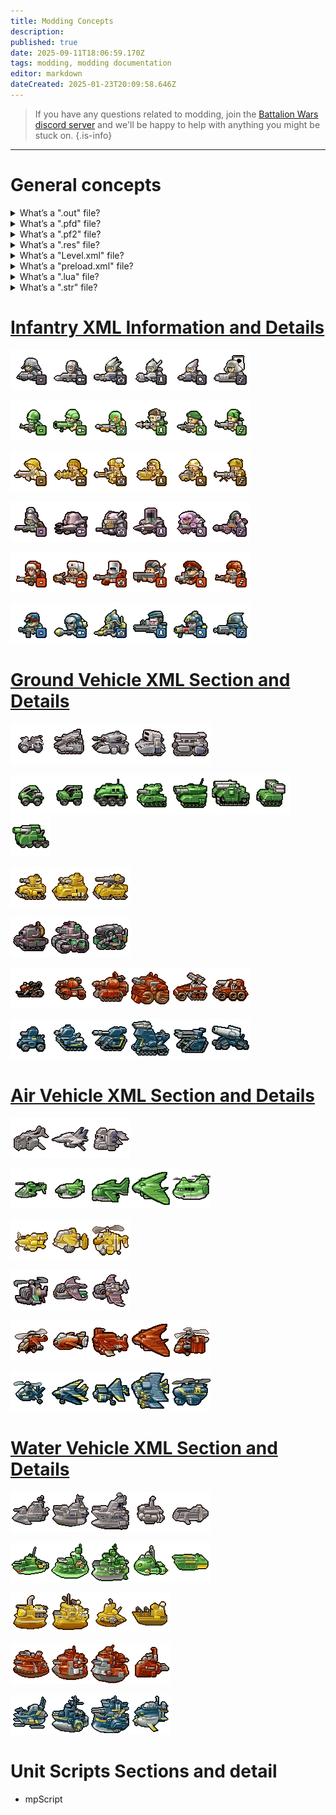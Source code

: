 ```yaml
---
title: Modding Concepts
description: 
published: true
date: 2025-09-11T18:06:59.170Z
tags: modding, modding documentation
editor: markdown
dateCreated: 2025-01-23T20:09:58.646Z
---
```


> If you have any questions related to modding, join the [Battalion Wars discord server](https://discord.gg/aPvrTsDARJ)  and we'll be happy to help with anything you might be stuck on.
{.is-info}

---

# General concepts

<details>
<summary>What’s a ".out" file?</summary>
  
Battalion Wars 1 and 2 utilize the **.out** file that defines the geographical data for each level, including the terrain the player interacts with and specifies ground textures. Objects that are not part of the walkable ground are defined separately in the **Level.xml** file.
  
While the file format remains undocumented, it is consistent across both games, as **.out** files from one game function seamlessly in the other—aside from issues with missing textures.
  
<br>  
  
| Battalion Wars 1 | Battalion Wars 2 |
| --- | --- |
| ![screenshot_2025-01-23_200715.png](/screenshot_2025-01-23_200715.png)  | ![screenshot_2025-01-23_200249.png](/screenshot_2025-01-23_200249.png) |

</details>

<details>
<summary>What’s a ".pfd" file?</summary>

Battalion Wars 1 utilizes the **.pf2**, though no documentation currently exists for this file. Any information it would be much appreciated.
  
<br>
  
| Battalion Wars 1 |
| --- |
| ![screenshot_2025-01-23_200818.png](/screenshot_2025-01-23_200818.png) |

</details>

<details>
<summary>What’s a ".pf2" file?</summary>
  
Battalion Wars 2 utilizes the **.pf2** file that appears to define level boundaries, facilitate pathfinding, and potentially assist in calculations related to map zones.
  
For more detailed information, check out the [PF2 Documentation](/en/home/Modding-Concepts/pf2) page to learn more.

<br>
  
| Battalion Wars 2 |
| --- |
| ![screenshot_2025-01-23_200840.png](/screenshot_2025-01-23_200840.png) |
  
</details>

<details>
<summary>What’s a ".res" file?</summary>
  
Battalion Wars 1 and 2 utilize resource files with the **.res** extension to store various assets for each level including models, textures, sounds, animations, effects, and scripts. Each level has its own dedicated resource file. By default, levels cannot access assets that are not contained within their respective **.res** file.
  
For more detailed information, check out the [Res-File-Detailed-Documentation](/home/Modding-Concepts/Res-File-Detailed-Documentation) page to learn more.

<br>  
  
| Battalion Wars 1 | Battalion Wars 2 |
| --- | --- |
| ![screenshot_2025-01-23_170837.png](/screenshot_2025-01-23_170837.png) | ![screenshot_2025-01-23_170811.png](/screenshot_2025-01-23_170811.png) |
  
</details>

<details>
<summary>What’s a "Level.xml" file?</summary>
  
Battalion Wars 1 and 2 utilize a **level.xml** for each level that contain all the objects within that level including scenery, units, unit classes, cameras, etc.

<br>  
  
| Battalion Wars 1 | Battalion Wars 2 |
| --- | --- |
| ![screenshot_2025-01-23_193720.png](/screenshot_2025-01-23_193720.png) | ![screenshot_2025-01-23_193656.png](/screenshot_2025-01-23_193656.png) |

</details>

<details>
<summary>What’s a "preload.xml" file?</summary>
  
Battalion Wars 1 and 2 utilize a **preload.xml** for each level that defines general information about the level including its music, certain damage modifiers, memory values, etc.

<br>  
  
| Battalion Wars 1 | Battalion Wars 2 |
| --- | --- |
| ![screenshot_2025-01-23_195629.png](/screenshot_2025-01-23_195629.png) | ![screenshot_2025-01-23_195609.png](/screenshot_2025-01-23_195609.png) |
  
<br>  

---  
  
> **_Damage Armour Bonus object_:** 
Note that **mAlliedDamage/ArmourBonus** and **mEnemyDamage/ArmourBonus** are always set to 1.000000 in all fields in every level in both games. 
{.is-info} 
 
---  
  
In Battalion Wars 1, every level except Tomb of the Unknown Soldiers: ID **1100012909** (TotUS has this table available but uses table ID **2138055993** (below) instead)

<br>  

| Every level except TotUS | | Value |
| --- | --- | --- | 
| mPlayerDamageBonus | = | 1.500000 |
| mPlayerArmourBonus | = | 0.600000 |
| mPlayerRaceDamageBonus | = | 1.200000 |  
| mPlayerRaceArmourBonus | = | 0.700000 |

<br> 
  
| Tomb of the Unknown Soldiers | | Value |
| --- | --- | --- | 
| mPlayerDamageBonus | = | 1.000000 |
| mPlayerArmourBonus | = | 1.000000 |
| mPlayerRaceDamageBonus | = | 1.000000 |  
| mPlayerRaceArmourBonus | = | 1.000000 |  

These define how much damage units either controlled directly by the player **(mPlayerDamage/ArmourBonus)**, commanded by the player **(mPlayerRaceDamage/ArmourBonus)**, assisting the player **(mAlliedDamage/ArmourBonus)**, or opposed by any combination of the other 3 **(mEnemyDamage/ArmourBonus)** deal/take.

---  
  
> In the vanilla games, all of the multipliers for the **Allied** and **Enemy** factions are set to **1.000000**, which is neutral effect. In vanilla **BW2**, these generally decrease over the course of the campaign, making it harder and harder to destroy units or survive attacks as the game goes on.
{.is-info}
  
</details>

<details>
<summary>What’s a ".lua" file?</summary>
  
A **.lua** file is a script written in the Lua programming language, often used for game scripting and configuration. It has a **.lua** extension and is commonly embedded into applications for controlling logic and behaviors.

<br>  
  
| Battalion Wars 1 | Battalion Wars 2 |
| --- | --- |
| ![screenshot_2025-01-23_220407.png](/screenshot_2025-01-23_220407.png) | ![screenshot_2025-01-23_220346.png](/screenshot_2025-01-23_220346.png) |
  
</details>

<details>
<summary>What’s a ".str" file?</summary>
  
Battalion Wars 1 and 2 utilize a **.str** that store **English, French, German, Italian, Japanese, Spanish** and in **Battalion wars 2, British English** text strings used in the game, with each string identified by a unique number.
  
These numbers allow the game engine to reference specific text for dialogues, menus, mission briefings, Unit names, or system messages efficiently.

<br>  
  
| Battalion Wars 1 | Battalion Wars 2 |
| --- | --- |
| ![screenshot_2025-01-23_205827.png](/screenshot_2025-01-23_205827.png) | ![screenshot_2025-01-23_205858.png](/screenshot_2025-01-23_205858.png) |
  
</details>

# [Infantry XML Information and Details](/en/home/Modding-Concepts/Infantry-XML-Information-and-details) 

![Solar Empire Grunt](/s_grunt01.dxt1.4108.0.255.2.93.-1.png "Solar Empire - Grunt (Rifle Infantry)")![Solar Empire Anti-Armor](/s_antiarm01.dxt1.4108.0.255.2.64.-1.png "Solar Empire - Anti-Armor Trooper")![Solar Empire Flame Veteran](/s_hose01.dxt1.4108.0.255.2.72.-1.png "Solar Empire - Flame Veteran")![Solar Empire Anti-Air](/s_antiair01.dxt1.4108.0.255.2.66.-1.png "Solar Empire - Anti-Air Veteran")![Solar Empire Assault Veteran](/s_parabolic01.dxt1.4108.0.255.2.78.-1.png "Solar Empire - Assault Veteran")![Solar Empire Heavy Machine Gunner](/s_hmg01.dxt1.4108.0.255.2.62.-1.png "Solar Empire - Heavy Machine Gunner")

![Western Frontier Grunt](/wf_grunt01.png "Western Frontier - Grunt (Rifle Infantry)")![Western Frontier Anti-Armor](/wf_antiarm01.dxt1.4108.0.255.2.54.-1.png "Western Frontier - Anti-Armor Trooper")![Western Frontier Flame Veteran](/wf_hose01.dxt1.4108.0.255.2.60.-1.png "Western Frontier - Flame Veteran")![Western Frontier Anti-Air](/wf_antiair01.dxt1.4108.0.255.2.59.-1.png "Western Frontier - Anti-Air Veteran")![Western Frontier Assault Veteran](/wf_parabolic01.dxt1.4108.0.255.2.82.-1.png "Western Frontier - Assault Veteran")![Western Frontier Heavy Machine Gunner](/wf_hmg01.dxt1.4108.0.255.2.53.-1.png "Western Frontier - Heavy Machine Gunner")

![Anglo Isles Grunt](/icon_anglogrunt.dxt1.4108.0.255.2.69.-1.png "Anglo Isles - Grunt (Rifle Infantry)")![Anglo Isles Anti-Armor](/ai_antiarm01.dxt1.4108.0.255.2.73.-1.png "Anglo Isles - Anti-Armor Trooper")![Anglo Isles Flame Veteran](/ai_hose01.dxt1.4108.0.255.2.69.-1.png "Anglo Isles - Flame Veteran")![Anglo Isles Anti-Air](/ai_antiair01.dxt1.4108.0.255.2.68.-1.png "Anglo Isles - Anti-Air Veteran")![Anglo Isles Assault Veteran](/ai_parabolic01.dxt1.4108.0.255.2.65.-1.png "Anglo Isles - Assault Veteran")![Anglo Isles Heavy Machine Gunner](/ai_hmg01.dxt1.4108.0.255.2.77.-1.png "Anglo Isles - Heavy Machine Gunner")

![Underworld Grunt](/u_grunt01.dxt1.4108.0.255.2.64.-1.png "Underworld - Grunt (Rifle Infantry)")![Underworld Anti-Armor](/u_antiarm01.dxt1.4108.0.255.2.65.-1.png "Underworld - Anti-Armor Trooper")![Underworld Flame Veteran](/u_hose01.dxt1.4108.0.255.2.69.-1.png "Underworld - Flame Veteran")![Underworld Anti-Air](/u_antiair01.dxt1.4108.0.255.2.72.-1.png "Underworld - Anti-Air Veteran")![Underworld Assault Veteran](/u_parabolic01.dxt1.4108.0.255.2.75.-1.png "Underworld - Assault Veteran")![Underworld Heavy Machine Gunner](/u_hmg01.dxt1.4108.0.255.2.74.-1.png "Underworld - Heavy Machine Gunner")

![Tundran Territories Grunt](/t_grunt01.dxt1.4108.0.255.2.69.-1.png "Tundran Territories - Grunt (Rifle Infantry)")![Tundran Territories Anti-Armor](/t_antiarm01.dxt1.4108.0.255.2.60.-1.png "Tundran Territories - Anti-Armor Trooper")![Tundran Territories Flame Veteran](/t_hose01.dxt1.4108.0.255.2.53.-1.png "Tundran Territories - Flame Veteran")![Tundran Territories Anti-Air](/t_antiair01.dxt1.4108.0.255.2.57.-1.png "Tundran Territories - Anti-Air Veteran")![Tundran Territories Assault Veteran](/t_parabolic01.dxt1.4108.0.255.2.57.-1.png "Tundran Territories - Assault Veteran")![Tundran Territories Heavy Machine Gunner](/t_hmg01.dxt1.4108.0.255.2.58.-1.png "Tundran Territories - Heavy Machine Gunner")

![Xylvania Grunt](/x_grunt01.dxt1.4108.0.255.2.61.-1.png "Xylvania - Grunt (Rifle Infantry)")![Xylvania Anti-Armor](/x_antiarm01.dxt1.4108.0.255.2.56.-1.png "Xylvania - Anti-Armor Trooper")![Xylvania Flame Veteran](/x_hose01.dxt1.4108.0.255.2.55.-1.png "Xylvania - Flame Veteran")![Xylvania Anti-Air](/x_antiair01.dxt1.4108.0.255.2.59.-1.png "Xylvania - Anti-Air Veteran")![Xylvania Assault Veteran](/x_parabolic01.dxt1.4108.0.255.2.63.-1.png "Xylvania - Assault Veteran")![Xylvania Heavy Machine Gunner](/x_hmg01.dxt1.4108.0.255.2.60.-1.png "Xylvania - Heavy Machine Gunner")

# [Ground Vehicle XML Section and Details](/home/Modding-Concepts/Ground-Vehicle-XML-Section-and-Details)

![Solar Empire Recon](/s_reco01.dxt1.4108.0.255.2.95.-1.png "Solar Empire - Recon Vehicle")![Solar Empire Light Tank](/s_ltnk01.dxt1.4108.0.255.2.17.-1.png "Solar Empire - Light Tank")![Solar Empire Heavy Tank](/s_htnk01.dxt1.4108.0.255.2.20.-1.png "Solar Empire - Heavy Tank")![Solar Empire Anti-Air](/s_aa01.dxt1.4108.0.255.2.36.-1.png "Solar Empire - Anti-Air Vehicle")![Solar Empire Artillery](/s_art01.dxt1.4108.0.255.2.17.-1.png "Solar Empire - Artillery")

![Western Frontier Recon](/wf_reco01.dxt1.4108.0.255.2.20.-1.png "Western Frontier - Recon Vehicle")![Western Frontier Heavy Recon](/wf_heavy_recon.png "Western Frontier - Heavy Recon")![Western Frontier APC](/wf_apc2.png "Western Frontier - Armored Personnel Carrier")![Western Frontier Light Tank](/wf_ltnk01.dxt1.4108.0.255.2.21.-1.png "Western Frontier - Light Tank")![Western Frontier Heavy Tank](/wf_htnk01.p8.4108.0.255.2.21.-1.png "Western Frontier - Heavy Tank")![Western Frontier Battlestation](/wf_bsta01.dxt1.4108.0.255.2.22.-1.png "Western Frontier - Battlestation")![Western Frontier Anti-Air](/wf_aa01.dxt1.4108.0.255.2.19.-1.png "Western Frontier - Anti-Air Vehicle")![Western Frontier Artillery](/wf_art01.dxt1.4108.0.255.2.21.-1.png "Western Frontier - Artillery")

![Anglo Isles Light Tank](/ai_ltnk01.dxt1.4108.0.255.2.39.-1.png "Anglo Isles - Light Tank")![Anglo Isles Heavy Tank](/ai_htnk01.dxt1.4108.0.255.2.36.-1.png "Anglo Isles - Heavy Tank")![Anglo Isles Artillery](/ai_art01.dxt1.4108.0.255.2.27.-1.png "Anglo Isles - Artillery")

![Underworld Heavy Tank](/u_htnk01.dxt1.4108.0.255.2.28.-1.png "Underworld - Heavy Tank")![Underworld Battlestation](/u_bsta01.dxt1.4108.0.255.2.27.-1.png "Underworld - Battlestation")![Underworld Artillery](/u_art01.dxt1.4108.0.255.2.25.-1.png "Underworld - Artillery")

![Tundran Territories Recon](/t_reco01.dxt1.4108.0.255.2.19.-1.png "Tundran Territories - Recon Vehicle")![Tundran Territories Light Tank](/t_ltnk01.dxt1.4108.0.255.2.20.-1.png "Tundran Territories - Light Tank")![Tundran Territories Heavy Tank](/t_htnk01.dxt1.4108.0.255.2.21.-1.png "Tundran Territories - Heavy Tank")![Tundran Territories Battlestation](/t_bsta01.dxt1.4108.0.255.2.19.-1.png "Tundran Territories - Battlestation")![Tundran Territories Anti-Air](/t_aa01.dxt1.4108.0.255.2.23.-1.png "Tundran Territories - Anti-Air Vehicle")![Tundran Territories Artillery](/t_art01.dxt1.4108.0.255.2.21.-1.png "Tundran Territories - Artillery")

![Xylvania Light Transport](/x_ltra01.dxt1.4108.0.255.2.32.-1.png "Xylvania - Light Transport")![Xylvania Light Tank](/x_ltnk01.dxt1.4108.0.255.2.22.-1.png "Xylvania - Light Tank")![Xylvania Heavy Tank](/x_htnk01.dxt1.4108.0.255.2.24.-1.png "Xylvania - Heavy Tank")![Xylvania Battlestation](/x_bsta01.dxt1.4108.0.255.2.30.-1.png "Xylvania - Battlestation")![Xylvania Anti-Air](/x_aa01.dxt1.4108.0.255.2.20.-1.png "Xylvania - Anti-Air Vehicle")![Xylvania Artillery](/x_art01.dxt1.4108.0.255.2.76.-1.png "Xylvania - Artillery")

# [Air Vehicle XML Section and Details](/home/Modding-Concepts/Air-vehicle-XML-Section-and-Details)

![Solar Empire Gunship](/s_gshp01.dxt1.4108.0.255.2.15.-1.png "Solar Empire - Gunship")![Solar Empire Fighter](/s_ftr01.dxt1.4108.0.255.2.24.-1.png "Solar Empire - Fighter")![Solar Empire Transport](/s_tpt01.dxt1.4108.0.255.2.18.-1.png "Solar Empire - Transport")

![Western Frontier Gunship](/wf_gshp01.dxt1.4108.0.255.2.19.-1.png "Western Frontier - Gunship")![Western Frontier Fighter](/wf_ftr01.dxt1.4108.0.255.2.20.-1.png "Western Frontier - Fighter")![Western Frontier Bomber](/wf_bomber01.dxt1.4108.0.255.2.18.-1.png "Western Frontier - Bomber")![Western Frontier Strato Destroyer](/wf_srato01.dxt1.4108.0.255.2.19.-1.png "Western Frontier - Strato Destroyer")![Western Frontier Transport](/wf_tpt01.dxt1.4108.0.255.2.22.-1.png "Western Frontier - Transport")

![Anglo Isles Fighter](/ai_ftr01.dxt1.4108.0.255.2.39.-1.png "Anglo Isles - Fighter")![Anglo Isles Bomber](/ai_bomber01.dxt1.4108.0.255.2.32.-1.png "Anglo Isles - Bomber")![Anglo Isles Transport](/ai_tpt01.dxt1.4108.0.255.2.34.-1.png "Anglo Isles - Transport")

![Underworld Gunship](/u_gshp01.dxt1.4108.0.255.2.37.-1.png "Underworld - Gunship")![Underworld Fighter](/u_ftr01.dxt1.4108.0.255.2.24.-1.png "Underworld - Fighter")![Underworld Bomber](/u_bomber01.dxt1.4108.0.255.2.24.-1.png "Underworld - Bomber")

![Tundran Territories Gunship](/t_gshp01.dxt1.4108.0.255.2.20.-1.png "Tundran Territories - Gunship")![Tundran Territories Fighter](/t_ftr01.dxt1.4108.0.255.2.31.-1.png "Tundran Territories - Fighter")![Tundran Territories Bomber](/t_bomber01.dxt1.4108.0.255.2.21.-1.png "Tundran Territories - Bomber")![Tundran Territories Strato Destroyer](/t_srato01.dxt1.4108.0.255.2.41.-1.png "Tundran Territories - Strato Destroyer")![Tundran Territories Transport](/t_tpt01.dxt1.4108.0.255.2.20.-1.png "Tundran Territories - Transport")

![Xylvania Gunship](/x_gshp01.dxt1.4108.0.255.2.21.-1.png "Xylvania - Gunship")![Xylvania Fighter](/x_ftr01.dxt1.4108.0.255.2.19.-1.png "Xylvania - Fighter")![Xylvania Bomber](/x_bomber01.dxt1.4108.0.255.2.22.-1.png "Xylvania - Bomber")![Xylvania Strato Destroyer](/x_srato01.dxt1.4108.0.255.2.21.-1.png "Xylvania - Strato Destroyer")![Xylvania Transport](/x_tpt01.dxt1.4108.0.255.2.20.-1.png "Xylvania - Transport")

# [Water Vehicle XML Section and Details](/home/Modding-Concepts/Water-Vehicle-XML-Section-and-Details)

![Solar Empire Frigate](/s_frigate01.dxt1.4108.0.255.2.21.-1.png "Solar Empire - Frigate")![Solar Empire Battleship](/s_bshp01.dxt1.4108.0.255.2.18.-1.png "Solar Empire - Battleship")![Solar Empire Dreadnought](/s_dnought01.dxt1.4108.0.255.2.29.-1.png "Solar Empire - Dreadnought")![Solar Empire Submarine](/s_sub01.dxt1.4108.0.255.2.12.-1.png "Solar Empire - Submarine")![Solar Empire Landing Craft](/s_lcraft01.dxt1.4108.0.255.2.12.-1.png "Solar Empire - Landing Craft")

![Western Frontier Frigate](/wf_frigate01.dxt1.4108.0.255.2.19.-1.png "Western Frontier - Frigate")![Western Frontier Battleship](/wf_bship01.dxt1.4108.0.255.2.19.-1.png "Western Frontier - Battleship")![Western Frontier Dreadnought](/wf_dnought01.dxt1.4108.0.255.2.22.-1.png "Western Frontier - Dreadnought")![Western Frontier Submarine](/wf_sub01.dxt1.4108.0.255.2.23.-1.png "Western Frontier - Submarine")![Western Frontier Landing Craft](/wf_lcraft01.dxt1.4108.0.255.2.16.-1.png "Western Frontier - Landing Craft")

![Anglo Isles Frigate](/ai_frigate01.dxt1.4108.0.255.2.30.-1.png "Anglo Isles - Frigate")![Anglo Isles Battleship](/ai_bship01.dxt1.4108.0.255.2.38.-1.png "Anglo Isles - Battleship")![Anglo Isles Submarine](/ai_sub01.dxt1.4108.0.255.2.35.-1.png "Anglo Isles - Submarine")![Anglo Isles Landing Craft](/ai_lcraft01.dxt1.4108.0.255.2.30.-1.png "Anglo Isles - Landing Craft")

![Tundran Territories Frigate](/t_frigate01.dxt1.4108.0.255.2.19.-1.png "Tundran Territories - Frigate")![Tundran Territories Battleship](/t_bship01.dxt1.4108.0.255.2.19.-1.png "Tundran Territories - Battleship")![Tundran Territories Dreadnought](/t_dnought01.dxt1.4108.0.255.2.15.-1.png "Tundran Territories - Dreadnought")![Tundran Territories Submarine](/t_sub01.dxt1.4108.0.255.2.15.-1.png "Tundran Territories - Submarine")

![Xylvania Frigate](/x_frigate01.dxt1.4108.0.255.2.18.-1.png "Xylvania - Frigate")![Xylvania Battleship](/x_bship01.dxt1.4108.0.255.2.17.-1.png "Xylvania - Battleship")![Xylvania Dreadnought](/x_dnought01.dxt1.4108.0.255.2.19.-1.png "Xylvania - Dreadnought")![Xylvania Submarine](/x_sub01.dxt1.4108.0.255.2.20.-1.png "Xylvania - Submarine")


# Unit Scripts Sections and detail

- mpScript














